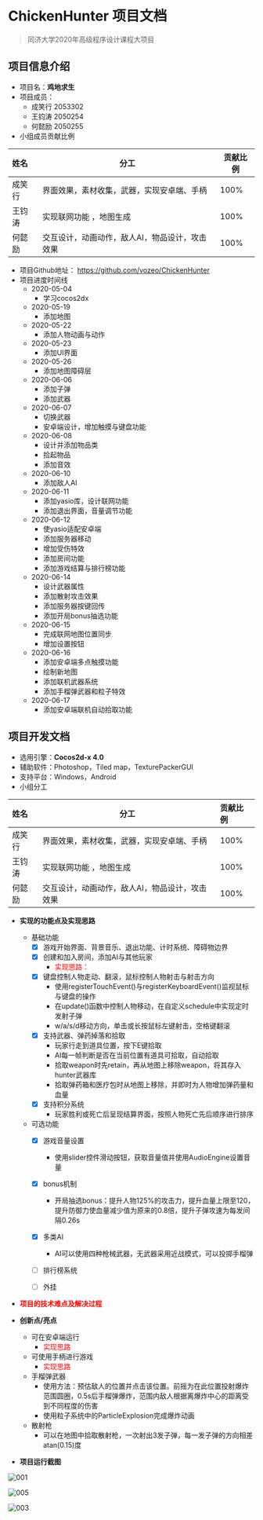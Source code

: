 # ChickenHunter 项目文档

> 同济大学2020年高级程序设计课程大项目

## 项目信息介绍

- 项目名：**鸡地求生**
- 项目成员：
  - 成笑行 2053302
  - 王钧涛 2050254
  - 何懿励 2050255
- 小组成员贡献比例

| 姓名   | 分工                                           | 贡献比例 |
| :----- | ---------------------------------------------- | -------- |
| 成笑行 | 界面效果，素材收集，武器，实现安卓端、手柄     | 100%     |
| 王钧涛 | 实现联网功能 ，地图生成                        | 100%     |
| 何懿励 | 交互设计，动画动作，敌人AI，物品设计，攻击效果 | 100%     |

- 项目Github地址： <https://github.com/vozeo/ChickenHunter>
- 项目进度时间线
  - 2020-05-04
    - 学习cocos2dx
  - 2020-05-19
    - 添加地图
  - 2020-05-22
    - 添加人物动画与动作
  - 2020-05-23
    - 添加UI界面
  - 2020-05-26
    - 添加地图障碍层
  - 2020-06-06
    - 添加子弹
    - 添加武器
  - 2020-06-07
    - 切换武器
    - 安卓端设计，增加触摸与键盘功能
  - 2020-06-08
    - 设计并添加物品类
    - 拾起物品
    - 添加音效
  - 2020-06-10
    - 添加敌人AI
  - 2020-06-11
    - 添加yasio库，设计联网功能
    - 添加退出界面，音量调节功能
  - 2020-06-12
    - 使yasio适配安卓端
    - 添加服务器移动
    - 增加受伤特效
    - 添加房间功能
    - 添加游戏结算与排行榜功能
  - 2020-06-14
    - 设计武器属性
    - 添加散射攻击效果
    - 添加服务器按键回传
    - 添加开局bonus抽选功能
  - 2020-06-15
    - 完成联网地图位置同步
    - 增加设置按钮
  - 2020-06-16
    - 添加安卓端多点触摸功能
    - 绘制新地图
    - 添加联机武器系统
    - 添加手榴弹武器和粒子特效
  - 2020-06-17
    - 添加安卓端联机自动拾取功能



## 项目开发文档

- 选用引擎：**Cocos2d-x 4.0**
- 辅助软件：Photoshop，Tiled map，TexturePackerGUI
- 支持平台：Windows，Android
- 小组分工

| 姓名   | 分工                                           | 贡献比例 |
| :----- | ---------------------------------------------- | :------- |
| 成笑行 | 界面效果，素材收集，武器，实现安卓端、手柄     | 100%     |
| 王钧涛 | 实现联网功能 ，地图生成                        | 100%     |
| 何懿励 | 交互设计，动画动作，敌人AI，物品设计，攻击效果 | 100%     |

- **实现的功能点及实现思路**

  - 基础功能
    - [x] 游戏开始界面、背景音乐、退出功能、计时系统、障碍物边界
    - [x] 创建和加入房间，添加AI与其他玩家
      - <font color=red>实现思路：</font>
    - [x] 键盘控制人物走动、翻滚，鼠标控制人物射击与射击方向
      - 使用registerTouchEvent()与registerKeyboardEvent()监视鼠标与键盘的操作
      - 在update()函数中控制人物移动，在自定义schedule中实现定时发射子弹
      - w/a/s/d移动方向，单击或长按鼠标左键射击，空格键翻滚
    - [x] 支持武器、弹药掉落和拾取
      - 玩家行走到道具位置，按下E键拾取
      - AI每一帧判断是否在当前位置有道具可拾取，自动拾取
      - 拾取weapon时先retain，再从地图上移除weapon，将其存入hunter武器库
      - 拾取弹药箱和医疗包时从地图上移除，并即时为人物增加弹药量和血量
    - [x] 支持积分系统
      - 玩家胜利或死亡后呈现结算界面，按照人物死亡先后顺序进行排序

  

  - 可选功能
    - [x] 游戏音量设置
      - 使用slider控件滑动按钮，获取音量值并使用AudioEngine设置音量
    - [x] bonus机制
      - 开局抽选bonus：提升人物125%的攻击力，提升血量上限至120，提升防御力使血量减少值为原来的0.8倍，提升子弹攻速为每发间隔0.26s
    - [x] 多类AI
      - AI可以使用四种枪械武器，无武器采用近战模式，可以投掷手榴弹
    - [ ] 排行榜系统
    - [ ] 外挂



- **<font color=red>项目的技术难点及解决过程</font>**



- **创新点/亮点**
  - 可在安卓端运行
    - <font color=red>实现思路</font>
  - 可使用手柄进行游戏
    - <font color=red>实现思路</font>
  - 手榴弹武器
    - 使用方法：预估敌人的位置并点击该位置。前摇为在此位置投射爆炸范围圆圈，0.5s后手榴弹爆炸，范围内敌人根据离爆炸中心的距离受到不同程度的伤害
    - 使用粒子系统中的ParticleExplosion完成爆炸动画
  - 散射枪
    - 可以在地图中拾取散射枪，一次射出3发子弹，每一发子弹的方向相差atan(0.15)度



- **项目运行截图**

![001](D:\Personal\Desktop\001.png)

![005](D:\Personal\Desktop\005.png)

![003](D:\Personal\Desktop\003.png)
